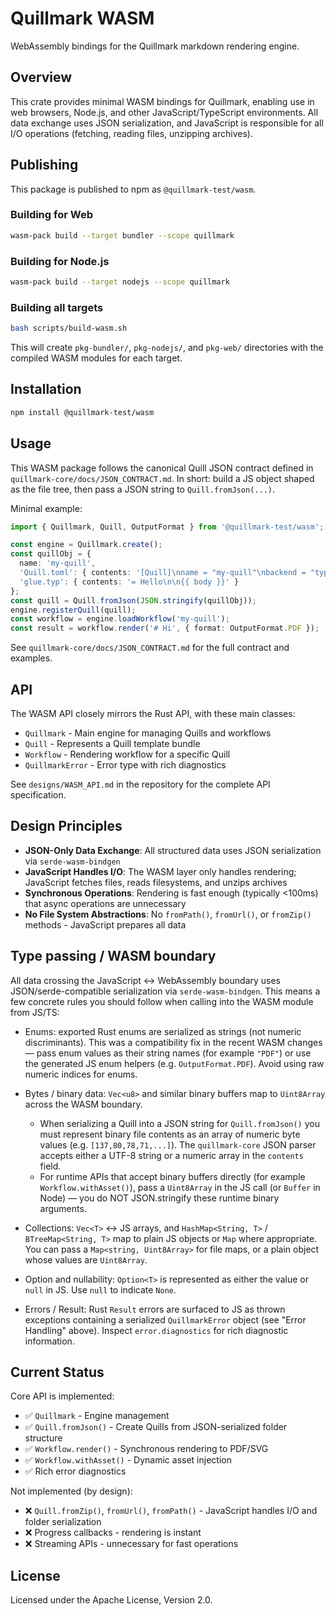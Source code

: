 # Quillmark WASM

WebAssembly bindings for the Quillmark markdown rendering engine.

## Overview

This crate provides minimal WASM bindings for Quillmark, enabling use in web browsers, Node.js, and other JavaScript/TypeScript environments. All data exchange uses JSON serialization, and JavaScript is responsible for all I/O operations (fetching, reading files, unzipping archives).

## Publishing

This package is published to npm as `@quillmark-test/wasm`.

### Building for Web

```bash
wasm-pack build --target bundler --scope quillmark
```

### Building for Node.js

```bash
wasm-pack build --target nodejs --scope quillmark
```

### Building all targets

```bash
bash scripts/build-wasm.sh
```

This will create `pkg-bundler/`, `pkg-nodejs/`, and `pkg-web/` directories with the compiled WASM modules for each target.

## Installation

```bash
npm install @quillmark-test/wasm
```

## Usage

This WASM package follows the canonical Quill JSON contract defined in
`quillmark-core/docs/JSON_CONTRACT.md`. In short: build a JS object shaped as
the file tree, then pass a JSON string to `Quill.fromJson(...)`.

Minimal example:

```typescript
import { Quillmark, Quill, OutputFormat } from '@quillmark-test/wasm';

const engine = Quillmark.create();
const quillObj = {
  name: 'my-quill',
  'Quill.toml': { contents: '[Quill]\nname = "my-quill"\nbackend = "typst"\nglue = "glue.typ"\n' },
  'glue.typ': { contents: '= Hello\n\n{{ body }}' }
};
const quill = Quill.fromJson(JSON.stringify(quillObj));
engine.registerQuill(quill);
const workflow = engine.loadWorkflow('my-quill');
const result = workflow.render('# Hi', { format: OutputFormat.PDF });
```

See `quillmark-core/docs/JSON_CONTRACT.md` for the full contract and examples.

## API

The WASM API closely mirrors the Rust API, with these main classes:

- `Quillmark` - Main engine for managing Quills and workflows
- `Quill` - Represents a Quill template bundle
- `Workflow` - Rendering workflow for a specific Quill
- `QuillmarkError` - Error type with rich diagnostics

See `designs/WASM_API.md` in the repository for the complete API specification.

## Design Principles

- **JSON-Only Data Exchange**: All structured data uses JSON serialization via `serde-wasm-bindgen`
- **JavaScript Handles I/O**: The WASM layer only handles rendering; JavaScript fetches files, reads filesystems, and unzips archives
- **Synchronous Operations**: Rendering is fast enough (typically <100ms) that async operations are unnecessary
- **No File System Abstractions**: No `fromPath()`, `fromUrl()`, or `fromZip()` methods - JavaScript prepares all data

## Type passing / WASM boundary

All data crossing the JavaScript <-> WebAssembly boundary uses JSON/serde-compatible serialization via `serde-wasm-bindgen`.
This means a few concrete rules you should follow when calling into the WASM module from JS/TS:

- Enums: exported Rust enums are serialized as strings (not numeric discriminants). This was a compatibility fix in the recent WASM changes — pass enum values as their string names (for example `"PDF"`) or use the generated JS enum helpers (e.g. `OutputFormat.PDF`). Avoid using raw numeric indices for enums.
- Bytes / binary data: `Vec<u8>` and similar binary buffers map to `Uint8Array` across the WASM boundary.

  - When serializing a Quill into a JSON string for `Quill.fromJson()` you must represent binary file contents as an array of numeric byte values (e.g. `[137,80,78,71,...]`). The `quillmark-core` JSON parser accepts either a UTF-8 string or a numeric array in the `contents` field.
  - For runtime APIs that accept binary buffers directly (for example `Workflow.withAsset()`), pass a `Uint8Array` in the JS call (or `Buffer` in Node) — you do NOT JSON.stringify these runtime binary arguments.
- Collections: `Vec<T>` <-> JS arrays, and `HashMap<String, T>` / `BTreeMap<String, T>` map to plain JS objects or `Map` where appropriate. You can pass a `Map<string, Uint8Array>` for file maps, or a plain object whose values are `Uint8Array`.
- Option and nullability: `Option<T>` is represented as either the value or `null` in JS. Use `null` to indicate `None`.
- Errors / Result: Rust `Result` errors are surfaced to JS as thrown exceptions containing a serialized `QuillmarkError` object (see "Error Handling" above). Inspect `error.diagnostics` for rich diagnostic information.

## Current Status

Core API is implemented:
- ✅ `Quillmark` - Engine management
- ✅ `Quill.fromJson()` - Create Quills from JSON-serialized folder structure
- ✅ `Workflow.render()` - Synchronous rendering to PDF/SVG
- ✅ `Workflow.withAsset()` - Dynamic asset injection
- ✅ Rich error diagnostics

Not implemented (by design):
- ❌ `Quill.fromZip()`, `fromUrl()`, `fromPath()` - JavaScript handles I/O and folder serialization
- ❌ Progress callbacks - rendering is instant
- ❌ Streaming APIs - unnecessary for fast operations

## License

Licensed under the Apache License, Version 2.0.
